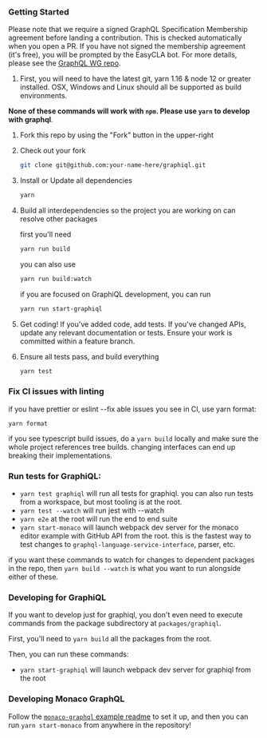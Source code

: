 ### Getting Started

Please note that we require a signed GraphQL Specification Membership agreement
before landing a contribution. This is checked automatically when you open a PR.
If you have not signed the membership agreement (it's free), you will be
prompted by the EasyCLA bot. For more details, please see the
[GraphQL WG repo](https://github.com/graphql/graphql-wg/tree/main/membership).

1. First, you will need to have the latest git, yarn 1.16 & node 12 or greater
   installed. OSX, Windows and Linux should all be supported as build
   environments.

**None of these commands will work with `npm`. Please use `yarn` to develop with
graphql**.

1. Fork this repo by using the "Fork" button in the upper-right

2. Check out your fork

   ```sh
   git clone git@github.com:your-name-here/graphiql.git
   ```

3. Install or Update all dependencies

   ```sh
   yarn
   ```

4. Build all interdependencies so the project you are working on can resolve
   other packages

   first you'll need

   ```sh
   yarn run build
   ```

   you can also use

   ```sh
   yarn run build:watch
   ```

   if you are focused on GraphiQL development, you can run

   ```sh
   yarn run start-graphiql
   ```

5. Get coding! If you've added code, add tests. If you've changed APIs, update
   any relevant documentation or tests. Ensure your work is committed within a
   feature branch.

6. Ensure all tests pass, and build everything

   ```sh
   yarn test
   ```

### Fix CI issues with linting

if you have prettier or eslint --fix able issues you see in CI, use yarn format:

`yarn format`

if you see typescript build issues, do a `yarn build` locally and make sure the
whole project references tree builds. changing interfaces can end up breaking
their implementations.

### Run tests for GraphiQL:

- `yarn test graphiql` will run all tests for graphiql. you can also run tests
  from a workspace, but most tooling is at the root.
- `yarn test --watch` will run jest with --watch
- `yarn e2e` at the root will run the end to end suite
- `yarn start-monaco` will launch webpack dev server for the monaco editor
  example with GitHub API from the root. this is the fastest way to test changes
  to `graphql-language-service-interface`, parser, etc.

if you want these commands to watch for changes to dependent packages in the
repo, then `yarn build --watch` is what you want to run alongside either of
these.

### Developing for GraphiQL

If you want to develop just for graphiql, you don't even need to execute
commands from the package subdirectory at `packages/graphiql`.

First, you'll need to `yarn build` all the packages from the root.

Then, you can run these commands:

- `yarn start-graphiql` will launch webpack dev server for graphiql from the
  root

### Developing Monaco GraphQL

Follow the
[`monaco-graphql` example readme](examples/monaco-graphql-webpack/README.md) to
set it up, and then you can run `yarn start-monaco` from anywhere in the
repository!
